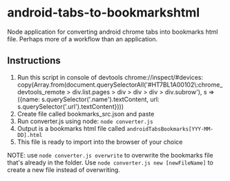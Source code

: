 # android-tabs-to-bookmarkshtml
Node application for converting android chrome tabs into bookmarks html file. Perhaps more of a workflow than an application.

## Instructions

1. Run this script in console of devtools chrome://inspect/#devices:
copy(Array.from(document.querySelectorAll('#HT7BL1A00102\\:chrome_devtools_remote > div.list.pages > div > div > div > div.subrow'), s => ({name: s.querySelector('.name').textContent, url: s.querySelector('.url').textContent})))
2. Create file called bookmarks_src.json and paste
3. Run converter.js using node: `node converter.js`
4. Output is a bookmarks html file called `androidTabsBookmarks[YYY-MM-DD].html`
5. This file is ready to import into the browser of your choice

NOTE: use `node converter.js overwrite` to overwrite the bookmarks file that's already in the folder. Use `node converter.js new [newFileName]` to create a new file instead of overwriting.

